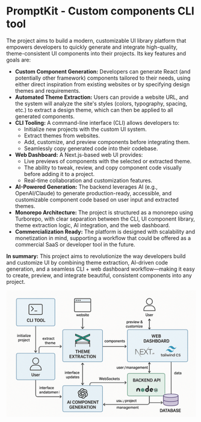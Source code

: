 # PromptKit - Custom components CLI tool 

The project aims to build a modern, customizable UI library platform that empowers developers to quickly generate and integrate high-quality, theme-consistent UI components into their projects. Its key features and goals are:

- **Custom Component Generation:**
Developers can generate React (and potentially other framework) components tailored to their needs, using either direct inspiration from existing websites or by specifying design themes and requirements.
- **Automated Theme Extraction:**
Users can provide a website URL, and the system will analyze the site's styles (colors, typography, spacing, etc.) to extract a design theme, which can then be applied to all generated components.
- **CLI Tooling:**
A command-line interface (CLI) allows developers to:
    - Initialize new projects with the custom UI system.
    - Extract themes from websites.
    - Add, customize, and preview components before integrating them.
    - Seamlessly copy generated code into their codebase.
- **Web Dashboard:**
A Next.js-based web UI provides:
    - Live previews of components with the selected or extracted theme.
    - The ability to tweak, review, and copy component code visually before adding it to a project.
    - Real-time collaboration and customization features.
- **AI-Powered Generation:**
The backend leverages AI (e.g., OpenAI/Claude) to generate production-ready, accessible, and customizable component code based on user input and extracted themes.
- **Monorepo Architecture:**
The project is structured as a monorepo using Turborepo, with clear separation between the CLI, UI component library, theme extraction logic, AI integration, and the web dashboard.
- **Commercialization Ready:**
The platform is designed with scalability and monetization in mind, supporting a workflow that could be offered as a commercial SaaS or developer tool in the future.

**In summary:**
This project aims to revolutionize the way developers build and customize UI by combining theme extraction, AI-driven code generation, and a seamless CLI + web dashboard workflow—making it easy to create, preview, and integrate beautiful, consistent components into any project.


![ideal plan](plan.png)